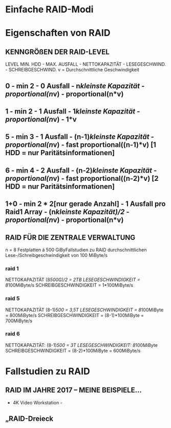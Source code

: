 # Einfache RAID-Modi

# Eigenschaften von RAID
## KENNGRÖßEN DER RAID-LEVEL
LEVEL MIN. HDD - MAX. AUSFALL - NETTOKAPAZITÄT - LESEGESCHWIND. - SCHREIBGESCHWIND.
v = Durchschnittliche Geschwindigkeit
## 0 - min 2 - 0 Ausfall - n*kleinste Kapazität - proportional(n*v) - proportional(n*v)
## 1 - min 2 - 1 Ausfall - 1*kleinste Kapazität - proportional(n*v) - 1*v
## 5 - min 3 - 1 Ausfall - (n-1)*kleinste Kapazität - proportional(n*v) - fast proportional((n-1)*v) [1 HDD = nur Paritätsinformationen]
## 6 - min 4 - 2 Ausfall - (n-2)*kleinste Kapazität - proportional(n*v) - fast proportional((n-2)*v) [2 HDD = nur Paritätsinformationen]
## 1+0 - min 2 * 2[nur gerade Anzahl] - 1 Ausfall pro Raid1 Array - (n*kleinste Kapazität)/2 - proportional(n*v) - proportional(n*v)

## RAID FÜR DIE ZENTRALE VERWALTUNG
 n = 8 Festplatten á 500 GiByFallstudien zu RAID
 durchschnittlichen Lese-/Schreibgeschwindigkeit von 100 MiByte/s
 ### raid 1
NETTOKAPAZITÄT (8*500G)/2 = 2TB
LESEGESCHWINDIGKEIT = 8*100MiByte/s
SCHREIBGESCHWINDIGKEIT = 1*100MiByte/s
 ### raid 5
NETTOKAPAZITÄT (8-1)*500 = 3,5T
LESEGESCHWINDIGKEIT = 8*100MiByte = 800MiByte/s
SCHREIBGESCHWINDIGKEIT = (8-1)*100MiByte = 700MiByte/s
 ### raid 6 
NETTOKAPAZITÄT: (8-1)*500 = 3T
LESEGESCHWINDIGKEIT: 8*100MiByte
SCHREIBGESCHWINDIGKEIT = (8-2)*100MiByte = 600MiByte/s

# Fallstudien zu RAID
## RAID IM JAHRE 2017 – MEINE BEISPIELE...
- 4K Video Workstation - 
## „RAID-Dreieck